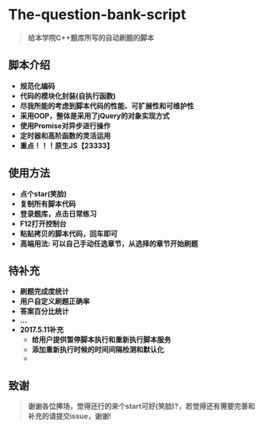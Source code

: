# The-question-bank-script
> **给本学院C++题库所写的自动刷题的脚本**

## 脚本介绍

- **规范化编码**
- **代码的模块化封装(自执行函数)**
- **尽我所能的考虑到脚本代码的性能、可扩展性和可维护性**
- **采用OOP，整体是采用了jQuery的对象实现方式**
- **使用Promise对异步进行操作**
- **定时器和高阶函数的灵活运用**
- **重点！！！原生JS【23333】**

## 使用方法

- **点个star(笑脸)**
- **复制所有脚本代码**
- **登录题库，点击日常练习**
- **F12打开控制台**
- **粘贴拷贝的脚本代码，回车即可**
- **高端用法: 可以自己手动任选章节，从选择的章节开始刷题**

## 待补充

- **刷题完成度统计**
- **用户自定义刷题正确率**
- **答案百分比统计**
- **...**
- **2017.5.11补充**
  - **给用户提供暂停脚本执行和重新执行脚本服务**
  - **添加重新执行时候的时间间隔检测和默认化**
  - ​

## 致谢

> **谢谢各位捧场，觉得还行的来个start可好(笑脸)?，若觉得还有需要完善和补充的请提交issue，谢谢!**